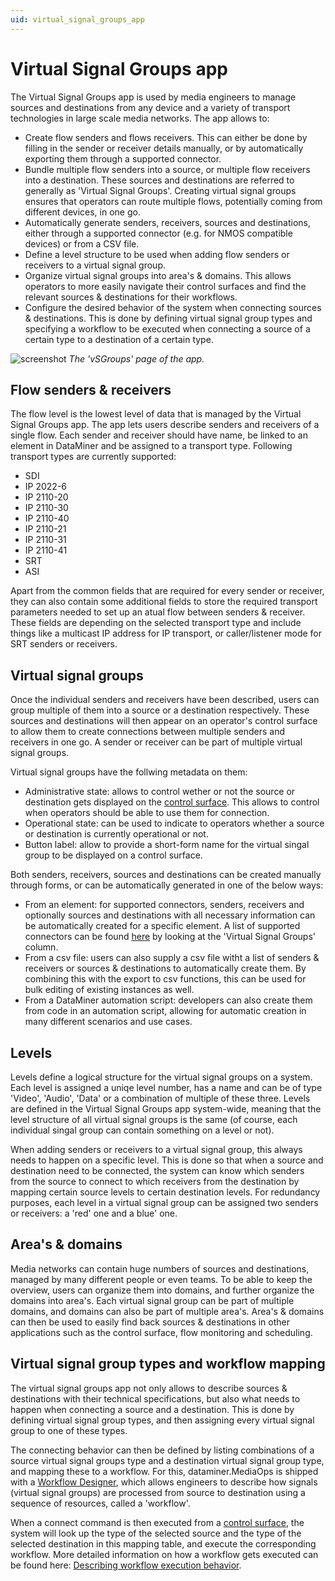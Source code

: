 ```yaml
---
uid: virtual_signal_groups_app
---
```


# Virtual Signal Groups app

The Virtual Signal Groups app is used by media engineers to manage sources and destinations from any device and a variety of transport technologies in large scale media networks. The app allows to:

* Create flow senders and flows receivers. This can either be done by filling in the sender or receiver details manually, or by automatically exporting them through a supported connector.
* Bundle multiple flow senders into a source, or multiple flow receivers into a destination. These sources and destinations are referred to generally as 'Virtual Signal Groups'. Creating virtual signal groups ensures that operators can route multiple flows, potentially coming from different devices, in one go.
* Automatically generate senders, receivers, sources and destinations, either through a supported connector (e.g. for NMOS compatible devices) or from a CSV file.
* Define a level structure to be used when adding flow senders or receivers to a virtual signal group.
* Organize virtual signal groups into area's & domains. This allows operators to more easily navigate their control surfaces and find the relevant sources & destinations for their workflows.
* Configure the desired behavior of the system when connecting sources & destinations. This is done by defining virtual signal group types and specifying a workflow to be executed when connecting a source of a certain type to a destination of a certain type.

![screenshot](~/user-guide/Standard_Apps/MediaOps/images/vsg_overview.png)
*The 'vSGroups' page of the app.*

## Flow senders & receivers

The flow level is the lowest level of data that is managed by the Virtual Signal Groups app. The app lets users describe senders and receivers of a single flow. Each sender and receiver should have name, be linked to an element in DataMiner and be assigned to a transport type. Following transport types are currently supported:

* SDI
* IP 2022-6
* IP 2110-20
* IP 2110-30
* IP 2110-40
* IP 2110-21
* IP 2110-31
* IP 2110-41
* SRT
* ASI

Apart from the common fields that are required for every sender or receiver, they can also contain some additional fields to store the required transport parameters needed to set up an atual flow between senders & receiver. These fields are depending on the selected transport type and include things like a multicast IP address for IP transport, or caller/listener mode for SRT senders or receivers.

## Virtual signal groups

Once the individual senders and receivers have been described, users can group multiple of them into a source or a destination respectively. These sources and destinations will then appear on an operator's control surface to allow them to create connections between multiple senders and receivers in one go. A sender or receiver can be part of multiple virtual signal groups.

Virtual signal groups have the follwing metadata on them:

* Administrative state: allows to control wether or not the source or destination gets displayed on the [control surface](xref:control_surface_app). This allows to control when operators should be able to use them for connection.
* Operational state: can be used to indicate to operators whether a source or destination is currently operational or not.
* Button label: allow to provide a short-form name for the virtual singal group to be displayed on a control surface.

Both senders, receivers, sources and destinations can be created manually through forms, or can be automatically generated in one of the below ways:

* From an element: for supported connectors, senders, receivers and optionally sources and destinations with all necessary information can be automatically created for a specific element. A list of supported connectors can be found [here](xref:mediaops_connectors) by looking at the 'Virtual Signal Groups' column.
* From a csv file: users can also supply a csv file witht a list of senders & receivers or sources & destinations to automatically create them. By combining this with the export to csv functions, this can be used for bulk editing of existing instances as well.
* From a DataMiner automation script: developers can also create them from code in an automation script, allowing for automatic creation in many different scenarios and use cases.

## Levels

Levels define a logical structure for the virtual signal groups on a system. Each level is assigned a uniqe level number, has a name and can be of type 'Video', 'Audio', 'Data' or a combination of multiple of these three. Levels are defined in the Virtual Signal Groups app system-wide, meaning that the level structure of all virtual signal groups is the same (of course, each individual singal group can contain something on a level or not).

When adding senders or receivers to a virtual signal group, this always needs to happen on a specific level. This is done so that when a source and destination need to be connected, the system can know which senders from the source to connect to which receivers from the destination by mapping certain source levels to certain destination levels. For redundancy purposes, each level in a virtual signal group can be assigned two senders or receivers: a 'red' one and a blue' one.

## Area's & domains

Media networks can contain huge numbers of sources and destinations, managed by many different people or even teams. To be able to keep the overview, users can organize them into domains, and further organize the domains into area's. Each virtual signal group can be part of multiple domains, and domains can also be part of multiple area's. Area's & domains can then be used to easily find back sources & destinations in other applications such as the control surface, flow monitoring and scheduling.

## Virtual signal group types and workflow mapping

The virtual signal groups app not only allows to describe sources & destinations with their technical specifications, but also what needs to happen when connecting a source and a destination. This is done by defining virtual signal group types, and then assigning every virtual signal group to one of these types.

The connecting behavior can then be defined by listing combinations of a source virtual signal groups type and a destination virtual signal group type, and mapping these to a workflow. For this, dataminer.MediaOps is shipped with a [Workflow Designer](xref:workflow_designer_app), which allows engineers to describe how signals (virtual signal groups) are processed from source to destination using a sequence of resources, called a 'workflow'.

When a connect command is then executed from a [control surface](xref:control_surface_app), the system will look up the type of the selected source and the type of the selected destination in this mapping table, and execute the corresponding workflow. More detailed information on how a workflow gets executed can be found here: [Describing workflow execution behavior](xref:workflow_designer_app#describing-workflow-execution-behavior).
